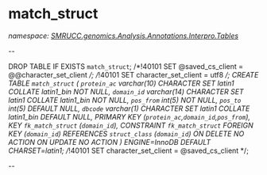 ﻿# match_struct
_namespace: [SMRUCC.genomics.Analysis.Annotations.Interpro.Tables](./index.md)_

--
 
 DROP TABLE IF EXISTS `match_struct`;
 /*!40101 SET @saved_cs_client = @@character_set_client */;
 /*!40101 SET character_set_client = utf8 */;
 CREATE TABLE `match_struct` (
 `protein_ac` varchar(10) CHARACTER SET latin1 COLLATE latin1_bin NOT NULL,
 `domain_id` varchar(14) CHARACTER SET latin1 COLLATE latin1_bin NOT NULL,
 `pos_from` int(5) NOT NULL,
 `pos_to` int(5) DEFAULT NULL,
 `dbcode` varchar(1) CHARACTER SET latin1 COLLATE latin1_bin DEFAULT NULL,
 PRIMARY KEY (`protein_ac`,`domain_id`,`pos_from`),
 KEY `fk_match_struct` (`domain_id`),
 CONSTRAINT `fk_match_struct` FOREIGN KEY (`domain_id`) REFERENCES `struct_class` (`domain_id`) ON DELETE NO ACTION ON UPDATE NO ACTION
 ) ENGINE=InnoDB DEFAULT CHARSET=latin1;
 /*!40101 SET character_set_client = @saved_cs_client */;
 
 --




